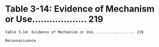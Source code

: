 # Table 3-14: Evidence of Mechanism or Use................... 219

```
Table 3-14: Evidence of Mechanism or Use................... 219

Reconnaissance
```
